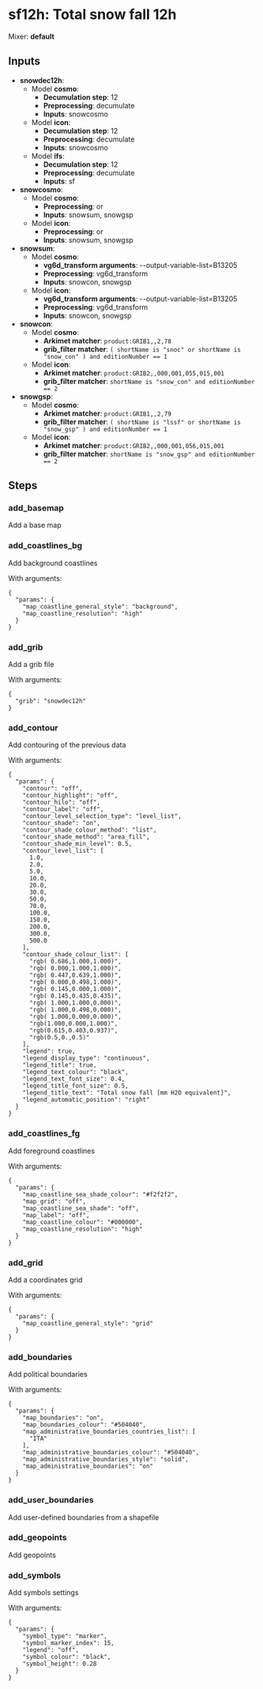 # sf12h: Total snow fall 12h

Mixer: **default**

## Inputs

* **snowdec12h**:
    * Model **cosmo**:
        * **Decumulation step**: 12
        * **Preprocessing**: decumulate
        * **Inputs**: snowcosmo
    * Model **icon**:
        * **Decumulation step**: 12
        * **Preprocessing**: decumulate
        * **Inputs**: snowcosmo
    * Model **ifs**:
        * **Decumulation step**: 12
        * **Preprocessing**: decumulate
        * **Inputs**: sf
* **snowcosmo**:
    * Model **cosmo**:
        * **Preprocessing**: or
        * **Inputs**: snowsum, snowgsp
    * Model **icon**:
        * **Preprocessing**: or
        * **Inputs**: snowsum, snowgsp
* **snowsum**:
    * Model **cosmo**:
        * **vg6d_transform arguments**: --output-variable-list=B13205
        * **Preprocessing**: vg6d_transform
        * **Inputs**: snowcon, snowgsp
    * Model **icon**:
        * **vg6d_transform arguments**: --output-variable-list=B13205
        * **Preprocessing**: vg6d_transform
        * **Inputs**: snowcon, snowgsp
* **snowcon**:
    * Model **cosmo**:
        * **Arkimet matcher**: `product:GRIB1,,2,78`
        * **grib_filter matcher**: `( shortName is "snoc" or shortName is "snow_con" ) and editionNumber == 1`
    * Model **icon**:
        * **Arkimet matcher**: `product:GRIB2,,000,001,055,015,001`
        * **grib_filter matcher**: `shortName is "snow_con" and editionNumber == 2`
* **snowgsp**:
    * Model **cosmo**:
        * **Arkimet matcher**: `product:GRIB1,,2,79`
        * **grib_filter matcher**: `( shortName is "lssf" or shortName is "snow_gsp" ) and editionNumber == 1`
    * Model **icon**:
        * **Arkimet matcher**: `product:GRIB2,,000,001,056,015,001`
        * **grib_filter matcher**: `shortName is "snow_gsp" and editionNumber == 2`

## Steps

### add_basemap

Add a base map


### add_coastlines_bg

Add background coastlines

With arguments:
```
{
  "params": {
    "map_coastline_general_style": "background",
    "map_coastline_resolution": "high"
  }
}
```

### add_grib

Add a grib file

With arguments:
```
{
  "grib": "snowdec12h"
}
```

### add_contour

Add contouring of the previous data

With arguments:
```
{
  "params": {
    "contour": "off",
    "contour_highlight": "off",
    "contour_hilo": "off",
    "contour_label": "off",
    "contour_level_selection_type": "level_list",
    "contour_shade": "on",
    "contour_shade_colour_method": "list",
    "contour_shade_method": "area_fill",
    "contour_shade_min_level": 0.5,
    "contour_level_list": [
      1.0,
      2.0,
      5.0,
      10.0,
      20.0,
      30.0,
      50.0,
      70.0,
      100.0,
      150.0,
      200.0,
      300.0,
      500.0
    ],
    "contour_shade_colour_list": [
      "rgb( 0.686,1.000,1.000)",
      "rgb( 0.000,1.000,1.000)",
      "rgb( 0.447,0.639,1.000)",
      "rgb( 0.000,0.498,1.000)",
      "rgb( 0.145,0.000,1.000)",
      "rgb( 0.145,0.435,0.435)",
      "rgb( 1.000,1.000,0.000)",
      "rgb( 1.000,0.498,0.000)",
      "rgb( 1.000,0.000,0.000)",
      "rgb(1.000,0.000,1.000)",
      "rgb(0.615,0.403,0.937)",
      "rgb(0.5,0.,0.5)"
    ],
    "legend": true,
    "legend_display_type": "continuous",
    "legend_title": true,
    "legend_text_colour": "black",
    "legend_text_font_size": 0.4,
    "legend_title_font_size": 0.5,
    "legend_title_text": "Total snow fall [mm H2O equivalent]",
    "legend_automatic_position": "right"
  }
}
```

### add_coastlines_fg

Add foreground coastlines

With arguments:
```
{
  "params": {
    "map_coastline_sea_shade_colour": "#f2f2f2",
    "map_grid": "off",
    "map_coastline_sea_shade": "off",
    "map_label": "off",
    "map_coastline_colour": "#000000",
    "map_coastline_resolution": "high"
  }
}
```

### add_grid

Add a coordinates grid

With arguments:
```
{
  "params": {
    "map_coastline_general_style": "grid"
  }
}
```

### add_boundaries

Add political boundaries

With arguments:
```
{
  "params": {
    "map_boundaries": "on",
    "map_boundaries_colour": "#504040",
    "map_administrative_boundaries_countries_list": [
      "ITA"
    ],
    "map_administrative_boundaries_colour": "#504040",
    "map_administrative_boundaries_style": "solid",
    "map_administrative_boundaries": "on"
  }
}
```

### add_user_boundaries

Add user-defined boundaries from a shapefile


### add_geopoints

Add geopoints


### add_symbols

Add symbols settings

With arguments:
```
{
  "params": {
    "symbol_type": "marker",
    "symbol_marker_index": 15,
    "legend": "off",
    "symbol_colour": "black",
    "symbol_height": 0.28
  }
}
```

